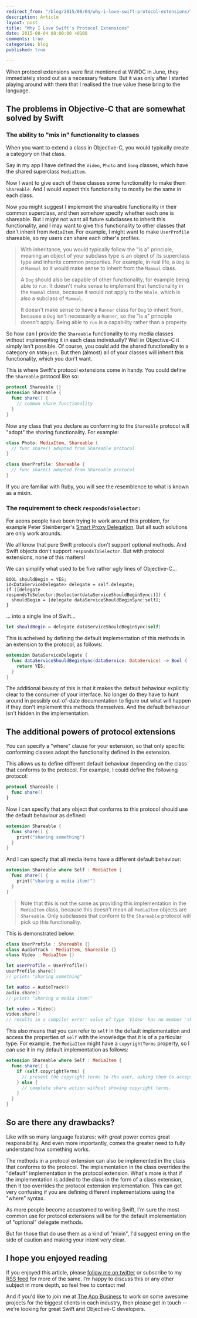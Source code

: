 ```yaml
---
redirect_from: "/blog/2015/08/04/why-i-love-swift-protocol-extensions/"
description: Article
layout: post
title: "Why I Love Swift's Protocol Extensions"
date: 2015-08-04 08:00:00 +0100
comments: true
categories: blog
published: true

---
```


When protocol extensions were first mentioned at WWDC in June, they immediately stood out as a necessary feature. But it was only after I started playing around with them that I realised the true value these bring to the language.

<!-- More -->

## The problems in Objective-C that are somewhat solved by Swift

### The ability to "mix in" functionality to classes

When you want to extend a class in Objective-C, you would typically create a category on that class.

Say in my app I have defined the `Video`, `Photo` and `Song` classes, which have the shared superclass `MediaItem`.

Now I want to give each of these classes some functionality to make them `Shareable`. And I would expect this functionality to mostly be the same in each class.

Now you might suggest I implement the shareable functionality in their common superclass, and then somehow specify whether each one is shareable. But I might not want all future subclasses to inherit this functionality, and I may want to give this functionality to other classes that don't inherit from `MediaItem`. For example, I might want to make `UserProfile` shareable, so my users can share each other's profiles.

> With inheritance, you would typically follow the "is a" principle, meaning an object of your subclass type is an object of its superclass type and inherits common properties. For example, in real life, a `Dog` _is a_ `Mammal` so it would make sense to inherit from the `Mammal` class.
> 
> A `Dog` should also be capable of other functionality, for example being able to `run`. It doesn't make sense to implement that functionality in the `Mammal` class, because it would not apply to the `Whale`, which is also a subclass of `Mammal`.
> 
> It doesn't make sense to have a `Runner` class for `Dog` to inherit from, because a `Dog` isn't necessarily a `Runner`, so the "is a" principle doesn't apply. Being able to `run` is a capability rather than a property.

So how can I provide the `Shareable` functionality to my media classes without implementing it in each class individually? Well in Objective-C it simply isn't possible. Of course, you could add the shared functionality to a category on `NSObject`. But then (almost) all of your classes will inherit this functionality, which you don't want.

This is where Swift's protocol extensions come in handy. You could define the `Shareable` protocol like so:

```swift
protocol Shareable {}
extension Shareable {
  func share() {
    // common share functionality
  }
}
```

Now any class that you declare as conforming to the `Shareable` protocol will "adopt" the sharing functionality. For example:

```swift
class Photo: MediaItem, Shareable {
  // func share() adopted from Shareable protocol
}

class UserProfile: Shareable {
  // func share() adopted from Shareable protocol
}
```

If you are familiar with Ruby, you will see the resemblence to what is known as a mixin.

### The requirement to check `respondsToSelector:`

For aeons people have been trying to work around this problem, for example Peter Steinberger's [Smart Proxy Delegation](http://petersteinberger.com/blog/2013/smart-proxy-delegation/). But all such solutions are only work arounds.

We all know that pure Swift protocols don't support optional methods. And Swift objects don't support `respondsToSelector`. But with protocol extensions, none of this matters!

We can simplify what used to be five rather ugly lines of Objective-C...

```objc
BOOL shouldBegin = YES;
id<DataServiceDelegate> delegate = self.delegate;
if ([delegate respondsToSelector:@selector(dataServiceShouldBeginSync:)]) {
  shouldBegin = [delegate dataServiceShouldBeginSync:self];
}
```

... into a single line of Swift...

```swift Swift
let shouldBegin = delegate.dataServiceShouldBeginSync(self)
```

This is acheived by defining the default implementation of this methods in an extension to the protocol, as follows:

```swift
extension DataServiceDelegate {
  func dataServiceShouldBeginSync(dataService: DataService) -> Bool {
    return YES;
  }
}
```

The additional beauty of this is that it makes the default behaviour explicitly clear to the consumer of your interface. No longer do they have to hunt around in possibly out-of-date documentation to figure out what will happen if they don't implement this methods themselves. And the default behaviour isn't hidden in the implementation.

## The additional powers of protocol extensions

You can specify a "where" clause for your extension, so that only specific conforming classes adopt the functionality defined in the extension.

This allows us to define different default behaviour depending on the class that conforms to the protocol. For example, I could define the following protocol:

```swift
protocol Shareable {
  func share()
}
```

Now I can specify that any object that conforms to this protocol should use the default behaviour as defined:

```swift
extension Shareable {
  func share() {
    print("sharing something")
  }
}
```

And I can specify that all media items have a different default behaviour:

```swift
extension Shareable where Self : MediaItem {
  func share() {
    print("sharing a media item!")
  }
}
```

> Note that this is not the same as providing this implementation in the `MediaItem` class, because this doesn't mean all `MediaItem` objects are `Shareable`. Only subclasses that conform to the `Shareable` protocol will pick up this functionality.

This is demonstrated below:

```swift
class UserProfile : Shareable {}
class AudioTrack : MediaItem, Shareable {}
class Video : MediaItem {}

let userProfile = UserProfile()
userProfile.share()
// prints "sharing something"

let audio = AudioTrack()
audio.share()
// prints "sharing a media item!"

let video = Video()
video.share()
// results in a compiler error: value of type 'Video' has no member 'share'
```

This also means that you can refer to `self` in the default implementation and access the properties of `self` with the knowledge that it is of a particular type. For example, the `MediaItem`  might have a `copyrightTerms` property, so I can use it in my default implementation as follows:

```swift
extension Shareable where Self : MediaItem {
  func share() {
    if (self.copyrightTerms) {
      // present the copyright terms to the user, asking them to accept before continuing.
    } else {
      // complete share action without showing copyright terms.
    }
  }
}
```

## So are there any drawbacks?

Like with so many language features: with great power comes great responsibility. And even more importantly, comes the greater need to fully understand how something works.

The methods in a protocol extension can also be implemented in the class that conforms to the protocol. The implementation in the class overrides the "default" implementation in the protocol extension. What's more is that if the implementation is added to the class in the form of a class extension, then it too overrides the protocol extension implementation. This can get very confusing if you are defining different implementations using the "where" syntax.

As more people become accustomed to writing Swift, I'm sure the most common use for protocol extensions will be for the default implementation of "optional" delegate methods.

But for those that do use them as a kind of "mixin", I'd suggest erring on the side of caution and making your intent very clear.

## I hope you enjoyed reading

If you enjoyed this article, please [follow me on twitter](http://twitter.com/dodsios) or subscribe to my [RSS feed](http://octopress.dev/atom.xml) for more of the same. I’m happy to discuss this or any other subject in more depth, so feel free to contact me!

And if you'd like to join me at [The App Business](http://www.theappbusiness.com) to work on some awesome projects for the biggest clients in each industry, then please get in touch -- we're looking for great Swift and Objective-C developers.


